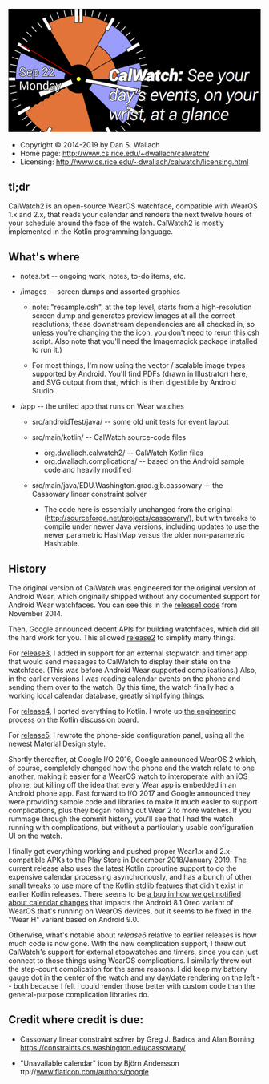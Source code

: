 ![CalWatch2](images/feature-graphic-sm.png)

* Copyright © 2014-2019 by Dan S. Wallach
* Home page: http://www.cs.rice.edu/~dwallach/calwatch/
* Licensing: http://www.cs.rice.edu/~dwallach/calwatch/licensing.html

## tl;dr

CalWatch2 is an open-source WearOS watchface, compatible with WearOS 1.x and 2.x, that reads your calendar
and renders the next twelve hours of your schedule around the face of the watch. CalWatch2
is mostly implemented in the Kotlin programming language.

## What's where

* notes.txt -- ongoing work, notes, to-do items, etc.

* /images -- screen dumps and assorted graphics

    * note: "resample.csh", at the top level, starts from a
      high-resolution screen dump and generates preview images at all
      the correct resolutions; these downstream dependencies are all
      checked in, so unless you're changing the the icon, you don't
      need to rerun this csh script. Also note that you'll need the
      Imagemagick package installed to run it.)

    * For most things, I'm now using the vector / scalable image types
      supported by Android. You'll find PDFs (drawn in Illustrator) here,
      and SVG output from that, which is then digestible by Android Studio.

* /app -- the unifed app that runs on Wear watches
    * src/androidTest/java/ -- some old unit tests for event layout
    * src/main/kotlin/ -- CalWatch source-code files
        * org.dwallach.calwatch2/ -- CalWatch Kotlin files
        * org.dwallach.complications/ -- based on the Android sample code and heavily modified

    * src/main/java/EDU.Washington.grad.gjb.cassowary -- the Cassowary linear constraint solver
        * The code here is essentially unchanged from the original
          (http://sourceforge.net/projects/cassowary/), but with
          tweaks to compile under newer Java versions, including
          updates to use the newer parametric HashMap versus the
          older non-parametric Hashtable.


## History
The original version of CalWatch was engineered for the original version of Android Wear, which
originally shipped without any documented support for Android Wear watchfaces. You can see
this in the [release1 code](https://github.com/danwallach/CalWatch/tree/release1) from November 2014.

Then, Google announced decent APIs for building watchfaces, which did all the hard work for you.
This allowed [release2](https://github.com/danwallach/CalWatch/tree/release2) to simplify many things.

For [release3](https://github.com/danwallach/CalWatch/tree/release3), I added in support for an
external stopwatch and timer app that would send messages to CalWatch to display their state on the
watchface. (This was before Android Wear supported complications.) Also, in the earlier versions
I was reading calendar events on the phone and sending them over to the watch. By this time, the watch
finally had a working local calendar database, greatly simplifying things.

For [release4](https://github.com/danwallach/CalWatch/tree/release4), I ported everything to
Kotlin. I wrote up [the engineering process](https://discuss.kotlinlang.org/t/experience-porting-an-android-app-to-kotlin/1399)
on the Kotlin discussion board.

For [release5](https://github.com/danwallach/CalWatch/tree/release5), I rewrote the phone-side
configuration panel, using all the newest Material Design style.

Shortly thereafter, at Google I/O 2016, Google announced WearOS 2 which, of course,
completely changed how the phone and the watch relate to one another,
making it easier for a WearOS watch to interoperate with an iOS phone, but killing off the
idea that every Wear app is embedded in an Android phone app. Fast forward to I/O 2017 and
Google announced they were providing sample code and libraries to make it much easier to support
complications, plus they began rolling out Wear 2 to more watches. If you rummage through the
commit history, you'll see that I had the watch running with complications, but without a particularly
usable configuration UI on the watch.

I finally got everything working and pushed proper Wear1.x and 2.x-compatible APKs to the Play Store
in December 2018/January 2019. The current release also uses the latest
Kotlin coroutine support to do the expensive calendar processing asynchronously, and has
a bunch of other small tweaks to use more of the Kotlin stdlib features that didn't exist
in earlier Kotlin releases. There seems to be [a bug in how we get notified about calendar
changes](https://issuetracker.google.com/issues/122149553) that impacts the Android 8.1 Oreo variant
of WearOS that's running on WearOS devices, but it seems to be fixed in the "Wear H" variant
based on Android 9.0.

Otherwise, what's notable about *release6* relative to earlier releases is how much code is now gone.
With the new complication support, I threw out CalWatch's support for external stopwatches and timers,
since you can just connect to those things using WearOS complications. I similarly threw out the
step-count complication for the same reasons. I did keep my battery gauge dot in the center of the
watch and my day/date rendering on the left -- both because I felt I could render those better with
custom code than the general-purpose complication libraries do.


## Credit where credit is due:

* Cassowary linear constraint solver by Greg J. Badros and Alan Borning
  https://constraints.cs.washington.edu/cassowary/

* "Unavailable calendar" icon by Björn Andersson
  ttp://www.flaticon.com/authors/google

